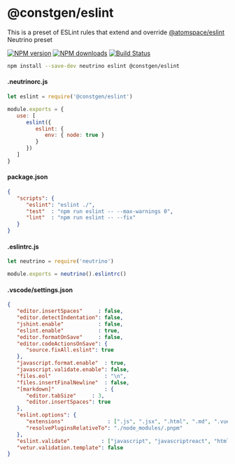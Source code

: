 # @constgen/eslint

This is a preset of ESLint rules that extend and override [@atomspace/eslint](https://github.com/atomspace/atomspace-eslint) Neutrino preset

[![NPM version][npm-image]][npm-url]
[![NPM downloads][npm-downloads]][npm-url]
[![Build Status][build-status]][travis-url]

```bash
npm install --save-dev neutrino eslint @constgen/eslint
```

#### .neutrinorc.js

```js
let eslint = require('@constgen/eslint')

module.exports = {
   use: [
      eslint({
         eslint: {
            env: { node: true }
         }
      })
   ]
}
```

#### package.json

```json
{
   "scripts": {
      "eslint": "eslint ./",
      "test"  : "npm run eslint -- --max-warnings 0",
      "lint"  : "npm run eslint -- --fix"
   }
}
```

#### .eslintrc.js

```js
let neutrino = require('neutrino')

module.exports = neutrino().eslintrc()
```

#### .vscode/settings.json

```json
{
   "editor.insertSpaces"     : false,
   "editor.detectIndentation": false,
   "jshint.enable"           : false,
   "eslint.enable"           : true,
   "editor.formatOnSave"     : false,
   "editor.codeActionsOnSave": {
      "source.fixAll.eslint": true
   },
   "javascript.format.enable"  : true,
   "javascript.validate.enable": false,
   "files.eol"                 : "\n",
   "files.insertFinalNewline"  : false,
   "[markdown]"                : {
      "editor.tabSize"     : 3,
      "editor.insertSpaces": true
   },
   "eslint.options": {
      "extensions"              : [".js", ".jsx", ".html", ".md", ".vue", ".json", ".jsonc", ".json5", ".json6"],
      "resolvePluginsRelativeTo": "./node_modules/.pnpm"
   },
   "eslint.validate"          : ["javascript", "javascriptreact", "html", "markdown", "vue", "json", "jsonc", "json5", "json6"],
   "vetur.validation.template": false
}
```

[npm-image]: https://img.shields.io/npm/v/@constgen/eslint.svg
[npm-downloads]: https://img.shields.io/npm/dt/@constgen/eslint.svg
[npm-url]: https://npmjs.org/package/@constgen/eslint
[build-status]: https://travis-ci.com/constgen/constgen-eslint.svg?branch=master
[travis-url]: https://travis-ci.com/constgen/constgen-eslint
